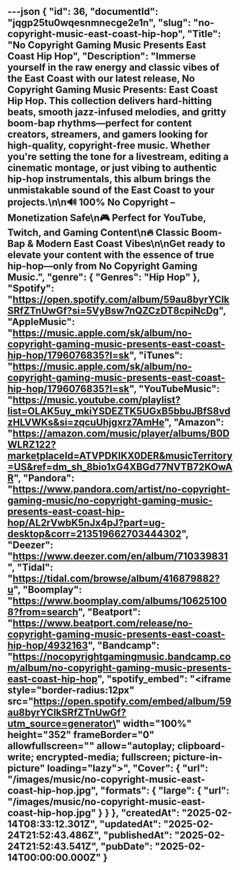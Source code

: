 ---json
{
  "id": 36,
  "documentId": "jqgp25tu0wqesnmnecge2e1n",
  "slug": "no-copyright-music-east-coast-hip-hop",
  "Title": "No Copyright Gaming Music Presents East Coast Hip Hop",
  "Description": "Immerse yourself in the raw energy and classic vibes of the East Coast with our latest release, No Copyright Gaming Music Presents: East Coast Hip Hop. This collection delivers hard-hitting beats, smooth jazz-infused melodies, and gritty boom-bap rhythms—perfect for content creators, streamers, and gamers looking for high-quality, copyright-free music. Whether you're setting the tone for a livestream, editing a cinematic montage, or just vibing to authentic hip-hop instrumentals, this album brings the unmistakable sound of the East Coast to your projects.\n\n🔊 100% No Copyright – Monetization Safe\n🎮 Perfect for YouTube, Twitch, and Gaming Content\n🔥 Classic Boom-Bap & Modern East Coast Vibes\n\nGet ready to elevate your content with the essence of true hip-hop—only from No Copyright Gaming Music.",
  "genre": {
    "Genres": "Hip Hop"
  },
  "Spotify": "https://open.spotify.com/album/59au8byrYClkSRfZTnUwGf?si=5VyBsw7nQZCzDT8cpiNcDg",
  "AppleMusic": "https://music.apple.com/sk/album/no-copyright-gaming-music-presents-east-coast-hip-hop/1796076835?l=sk",
  "iTunes": "https://music.apple.com/sk/album/no-copyright-gaming-music-presents-east-coast-hip-hop/1796076835?l=sk",
  "YouTubeMusic": "https://music.youtube.com/playlist?list=OLAK5uy_mkiYSDEZTK5UGxB5bbuJBfS8vdzHLVWKs&si=zqcuUhjgxrz7AmHe",
  "Amazon": "https://amazon.com/music/player/albums/B0DWLRZ122?marketplaceId=ATVPDKIKX0DER&musicTerritory=US&ref=dm_sh_8bio1xG4XBGd77NVTB72KOwAR",
  "Pandora": "https://www.pandora.com/artist/no-copyright-gaming-music/no-copyright-gaming-music-presents-east-coast-hip-hop/AL2rVwbK5nJx4pJ?part=ug-desktop&corr=213519662703444302",
  "Deezer": "https://www.deezer.com/en/album/710339831",
  "Tidal": "https://tidal.com/browse/album/416879882?u",
  "Boomplay": "https://www.boomplay.com/albums/106251008?from=search",
  "Beatport": "https://www.beatport.com/release/no-copyright-gaming-music-presents-east-coast-hip-hop/4932163",
  "Bandcamp": "https://nocopyrightgamingmusic.bandcamp.com/album/no-copyright-gaming-music-presents-east-coast-hip-hop",
  "spotify_embed": "<iframe style=\"border-radius:12px\" src=\"https://open.spotify.com/embed/album/59au8byrYClkSRfZTnUwGf?utm_source=generator\" width=\"100%\" height=\"352\" frameBorder=\"0\" allowfullscreen=\"\" allow=\"autoplay; clipboard-write; encrypted-media; fullscreen; picture-in-picture\" loading=\"lazy\"></iframe>",
  "Cover": {
    "url": "/images/music/no-copyright-music-east-coast-hip-hop.jpg",
    "formats": {
      "large": {
        "url": "/images/music/no-copyright-music-east-coast-hip-hop.jpg"
      }
    }
  },
  "createdAt": "2025-02-14T08:33:12.301Z",
  "updatedAt": "2025-02-24T21:52:43.486Z",
  "publishedAt": "2025-02-24T21:52:43.541Z",
  "pubDate": "2025-02-14T00:00:00.000Z"
}
---
